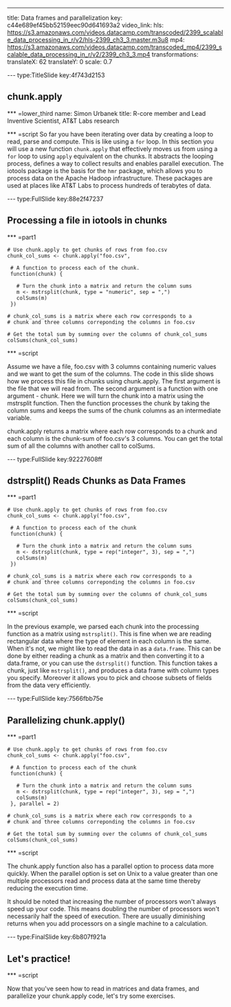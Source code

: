 ---
title: Data frames and parallelization
key: c44e689ef45bb52159eec90d641693a2
video_link:
    hls: https://s3.amazonaws.com/videos.datacamp.com/transcoded/2399_scalable_data_processing_in_r/v2/hls-2399_ch3_3.master.m3u8
    mp4: https://s3.amazonaws.com/videos.datacamp.com/transcoded_mp4/2399_scalable_data_processing_in_r/v2/2399_ch3_3.mp4
transformations:
    translateX: 62
    translateY: 0
    scale: 0.7


--- type:TitleSlide key:4f743d2153
## chunk.apply  

*** =lower_third
name: Simon Urbanek
title: R-core member and Lead Inventive Scientist, AT&T Labs research

*** =script
So far you have been iterating over data by creating a loop to read, parse and compute. This is like using a `for` loop. In this section you will use a new function `chunk.apply` that effectively moves us from using a `for` loop to using `apply` equivalent on the chunks. It abstracts the looping process, defines a way to collect results  and enables parallel execution. The iotools package is the basis for the `hmr` package, which allows you to process data on the Apache Hadoop infrastructure. These packages are used at places like AT&T Labs to process hundreds of terabytes of data.


--- type:FullSlide key:88e2f47237
## Processing a file in iotools in chunks

*** =part1

```{r}
# Use chunk.apply to get chunks of rows from foo.csv
chunk_col_sums <- chunk.apply("foo.csv",

 # A function to process each of the chunk.
 function(chunk) {
 
   # Turn the chunk into a matrix and return the column sums
   m <- mstrsplit(chunk, type = "numeric", sep = ",")
   colSums(m)
 })

# chunk_col_sums is a matrix where each row corresponds to a
# chunk and three columns correponding the columns in foo.csv

# Get the total sum by summing over the columns of chunk_col_sums
colSums(chunk_col_sums)
```

*** =script

Assume we have a file, foo.csv with 3 columns containing numeric values and we want to get the sum of the columns.
The code in this slide shows how we process this file in chunks using chunk.apply. The first argument is the file that we will read from. The second argument  is a function  with one argument - chunk. Here we will turn the chunk into a matrix using the mstrsplit function. Then the function processes the chunk by taking the column sums  and keeps the sums of the chunk columns  as an intermediate variable.

chunk.apply returns a matrix where each row corresponds to a chunk  and each column is the chunk-sum of foo.csv's 3 columns. You can get the total sum of all the columns with another call to colSums.


--- type:FullSlide key:92227608ff
## dstrsplit() Reads Chunks as Data Frames

*** =part1

```{r}
# Use chunk.apply to get chunks of rows from foo.csv
chunk_col_sums <- chunk.apply("foo.csv",

 # A function to process each of the chunk
 function(chunk) {
 
   # Turn the chunk into a matrix and return the column sums
   m <- dstrsplit(chunk, type = rep("integer", 3), sep = ",")
   colSums(m)
 })

# chunk_col_sums is a matrix where each row corresponds to a
# chunk and three columns correponding the columns in foo.csv

# Get the total sum by summing over the columns of chunk_col_sums
colSums(chunk_col_sums)
```

*** =script

In the previous example, we parsed each chunk into the processing function as a matrix  using `mstrsplit()`. This is fine when we are reading rectangular data where the type of element in each column is the same. When it's not, we might like to read the data in as a `data.frame`. This can be done by either  reading a chunk as a matrix and then converting it to a data.frame, or you can use the `dstrsplit()` function. This function takes a chunk, just like `mstrsplit()`, and produces a data frame with column types you specify. Moreover it allows you to pick and choose subsets of fields from the data very efficiently.


--- type:FullSlide key:7566fbb75e
## Parallelizing chunk.apply()

*** =part1

```{r}
# Use chunk.apply to get chunks of rows from foo.csv
chunk_col_sums <- chunk.apply("foo.csv",

 # A function to process each of the chunk
 function(chunk) {
 
   # Turn the chunk into a matrix and return the column sums
   m <- dstrsplit(chunk, type = rep("integer", 3), sep = ",")
   colSums(m)
 }, parallel = 2)

# chunk_col_sums is a matrix where each row corresponds to a
# chunk and three columns correponding the columns in foo.csv

# Get the total sum by summing over the columns of chunk_col_sums
colSums(chunk_col_sums)
```


*** =script

The chunk.apply function also has a parallel option to process data more quickly. When the parallel option is set on Unix to a value greater than one  multiple processors read and process data at the same time thereby reducing the execution time.

It should be noted that increasing the number of processors won't always speed up your code. This means doubling the number of processors won't necessarily half the speed of execution. There are usually diminishing returns when you add processors on a single machine to a calculation.



--- type:FinalSlide key:6b807f921a
## Let's practice!

*** =script

Now that you've seen how to read in matrices and data frames, and parallelize your chunk.apply code, let's try some exercises.

